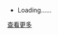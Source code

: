 <ul id="news"><li>Loading……</li></ul>

[查看更多](https://www.jianshu.com/u/8666e0fc2870)

<script>
    <!--
    $(function () {
        $.get('https://node.ihacker.top/jianshu/rss/', {}, function (content) {
            $('#news').children().remove();
            var list = content.body;
            for (var i in list) {
                var li = '<li>' + list[i].create_time + ' | [<b>' + list[i].category + '</b>] <a href="https://www.jianshu.com' + list[i].href + '" target="_blank" rel="noopener">' + list[i].title + '</a></li>';
                $('#news').append(li);
            }
        });
    });
    -->
</script>
